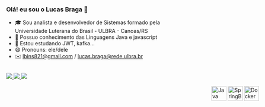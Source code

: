 ### Olá! eu sou o Lucas Braga 👋
- 🎓 Sou analista e desenvolvedor de Sistemas formado pela Universidade Luterana do Brasil - ULBRA - Canoas/RS
- 🧠 Possuo conhecimento das Linguagens Java e javascript
- 🌱 Estou estudando JWT, kafka...
- 😄 Pronouns: ele/dele
- ✉️ lbins821@gmail.com / lucas.braga@rede.ulbra.br

<br>
<div>
  <a href="https://www.linkedin.com/in/lucas-bins-braga/" target="_blank">
  <img src="https://img.shields.io/badge/LinkedIn-0077B5?style=for-the-badge&logo=linkedin&logoColor=white" target="_blank">
  </a>
  <a href="https://www.twitter.com/lbins2/" target="_blank">
  <img src="https://img.shields.io/badge/Twitter-0077B5?style=for-the-badge&logo=twitter&logoColor=white" target="_blank">
  </a>
  <a href="https://www.instagram.com/lucasbins/" target="_blank">
  <img src="https://img.shields.io/badge/instagram-0077B5?style=for-the-badge&logo=instagram&logoColor=white" target="_blank">
  </a>
</div>
<br>
<div style="position: absolute; right: 0; margin-right: 50">
  <img src="https://cdn4.iconfinder.com/data/icons/logos-and-brands/512/181_Java_logo_logos-512.png" width="40" alt="Java">
  <img src="https://devkico.itexto.com.br/wp-content/uploads/2014/08/spring-boot-project-logo.png" width="40" alt="SpringBoot">
  <img src="https://www.docker.com/wp-content/uploads/2022/03/Moby-logo.png" width="40" alt="Docker">
</div>
  
